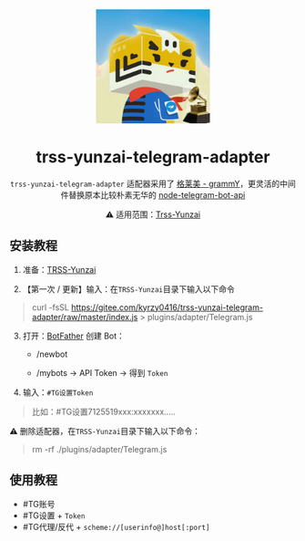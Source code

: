 <div align="center">

<a href="https://gitee.com/kyrzy0416/rconsole-plugin">
    <img width="200" src="./logo.webp">
</a>

# trss-yunzai-telegram-adapter

`trss-yunzai-telegram-adapter` 适配器采用了 [格莱美 - grammY](https://github.com/grammyjs/grammY)，更灵活的中间件替换原本比较朴素无华的 [node-telegram-bot-api](https://github.com/yagop/node-telegram-bot-api)

⚠️ 适用范围：[Trss-Yunzai](https://gitee.com/TimeRainStarSky/Yunzai)

</div>

## 安装教程

1. 准备：[TRSS-Yunzai](https://gitee.com/TimeRainStarSky/Yunzai)

2. 【第一次 / 更新】输入：在`TRSS-Yunzai`目录下输入以下命令
> curl -fsSL https://gitee.com/kyrzy0416/trss-yunzai-telegram-adapter/raw/master/index.js > plugins/adapter/Telegram.js

3. 打开：[BotFather](https://t.me/BotFather) 创建 Bot：  

   - /newbot  

   - /mybots → API Token → 得到 `Token`

4. 输入：`#TG设置Token`

> 比如：#TG设置7125519xxx:xxxxxxx.....

⚠️ 删除适配器，在`TRSS-Yunzai`目录下输入以下命令：
> rm -rf ./plugins/adapter/Telegram.js

## 使用教程

- #TG账号
- #TG设置 + `Token`
- #TG代理/反代 + `scheme://[userinfo@]host[:port]`